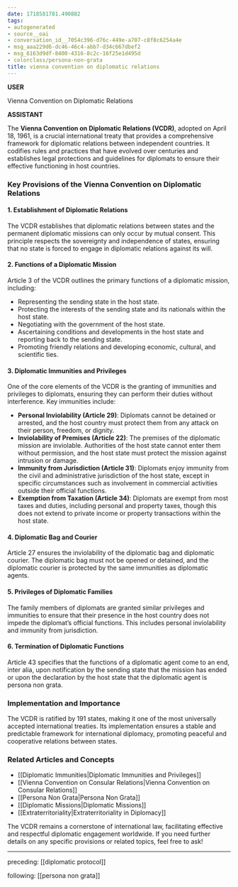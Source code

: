 ```yaml
---
date: 1718581781.490882
tags:
- autogenerated
- source__oai
- conversation_id__7054c396-d76c-449e-a707-c8f8c6254a4e
- msg_aaa229d6-dc46-46c4-abb7-d34c667dbef2
- msg_6163d9df-8400-4316-8c2c-16f25e1d495d
- colorclass/persona-non-grata
title: vienna convention on diplomatic relations
---
```


**USER**

Vienna Convention on Diplomatic Relations


**ASSISTANT**

The **Vienna Convention on Diplomatic Relations (VCDR)**, adopted on April 18, 1961, is a crucial international treaty that provides a comprehensive framework for diplomatic relations between independent countries. It codifies rules and practices that have evolved over centuries and establishes legal protections and guidelines for diplomats to ensure their effective functioning in host countries.

### Key Provisions of the Vienna Convention on Diplomatic Relations

#### 1. **Establishment of Diplomatic Relations**

The VCDR establishes that diplomatic relations between states and the permanent diplomatic missions can only occur by mutual consent. This principle respects the sovereignty and independence of states, ensuring that no state is forced to engage in diplomatic relations against its will.

#### 2. **Functions of a Diplomatic Mission**

Article 3 of the VCDR outlines the primary functions of a diplomatic mission, including:
- Representing the sending state in the host state.
- Protecting the interests of the sending state and its nationals within the host state.
- Negotiating with the government of the host state.
- Ascertaining conditions and developments in the host state and reporting back to the sending state.
- Promoting friendly relations and developing economic, cultural, and scientific ties.

#### 3. **Diplomatic Immunities and Privileges**

One of the core elements of the VCDR is the granting of immunities and privileges to diplomats, ensuring they can perform their duties without interference. Key immunities include:

- **Personal Inviolability (Article 29)**: Diplomats cannot be detained or arrested, and the host country must protect them from any attack on their person, freedom, or dignity.
- **Inviolability of Premises (Article 22)**: The premises of the diplomatic mission are inviolable. Authorities of the host state cannot enter them without permission, and the host state must protect the mission against intrusion or damage.
- **Immunity from Jurisdiction (Article 31)**: Diplomats enjoy immunity from the civil and administrative jurisdiction of the host state, except in specific circumstances such as involvement in commercial activities outside their official functions.
- **Exemption from Taxation (Article 34)**: Diplomats are exempt from most taxes and duties, including personal and property taxes, though this does not extend to private income or property transactions within the host state.

#### 4. **Diplomatic Bag and Courier**

Article 27 ensures the inviolability of the diplomatic bag and diplomatic courier. The diplomatic bag must not be opened or detained, and the diplomatic courier is protected by the same immunities as diplomatic agents.

#### 5. **Privileges of Diplomatic Families**

The family members of diplomats are granted similar privileges and immunities to ensure that their presence in the host country does not impede the diplomat’s official functions. This includes personal inviolability and immunity from jurisdiction.

#### 6. **Termination of Diplomatic Functions**

Article 43 specifies that the functions of a diplomatic agent come to an end, inter alia, upon notification by the sending state that the mission has ended or upon the declaration by the host state that the diplomatic agent is persona non grata.

### Implementation and Importance

The VCDR is ratified by 191 states, making it one of the most universally accepted international treaties. Its implementation ensures a stable and predictable framework for international diplomacy, promoting peaceful and cooperative relations between states.

### Related Articles and Concepts

- [[Diplomatic Immunities|Diplomatic Immunities and Privileges]]
- [[Vienna Convention on Consular Relations|Vienna Convention on Consular Relations]]
- [[Persona Non Grata|Persona Non Grata]]
- [[Diplomatic Missions|Diplomatic Missions]]
- [[Extraterritoriality|Extraterritoriality in Diplomacy]]

The VCDR remains a cornerstone of international law, facilitating effective and respectful diplomatic engagement worldwide. If you need further details on any specific provisions or related topics, feel free to ask!


---

preceding: [[diplomatic protocol]]  


following: [[persona non grata]]